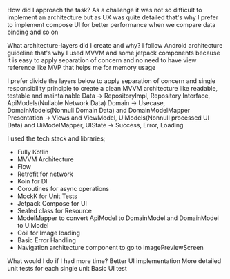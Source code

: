 How did I approach the task?
As a challenge it was not so difficult to implement an architecture but as UX was quite detailed
that's why I prefer to implement compose UI for better performance when we compare data binding and so on

What architecture-layers did I create and why?
I follow Android architecture guideline that's why I used MVVM and some jetpack components
because it is easy to apply separation of concern and no need to have view reference like MVP that helps me for memory usage

I prefer divide the layers below to apply separation of concern and single responsibility principle to create a clean MVVM architecture like readable, testable and maintainable
Data -> RepositoryImpl, Repository Interface, ApiModels(Nullable Network Data)
Domain -> Usecase, DomainModels(Nonnull Domain Data) and DomainModelMapper
Presentation -> Views and ViewModel, UiModels(Nonnull processed UI Data) and UiModelMapper, UIState -> Success, Error, Loading

I used the tech stack and libraries;
* Fully Kotlin
* MVVM Architecture
* Flow
* Retrofit for network
* Koin for DI
* Coroutines for async operations
* MockK for Unit Tests
* Jetpack Compose for UI
* Sealed class for Resource
* ModelMapper to convert ApiModel to DomainModel and DomainModel to UiModel
* Coil for Image loading
* Basic Error Handling
* Navigation architecture component to go to ImagePreviewScreen

What would I do if I had more time?
Better UI implementation
More detailed unit tests for each single unit
Basic UI test
